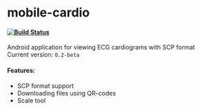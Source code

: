 # mobile-cardio
#### [![Build Status](https://travis-ci.org/invercity/mobile-cardio.svg?branch=master)](https://travis-ci.org/invercity/mobile-cardio)  
Android application for viewing ECG cardiograms with SCP format  
Current version: ```0.2-beta```  
#### Features:  
* SCP format support
* Downloading files using QR-codes
* Scale tool
